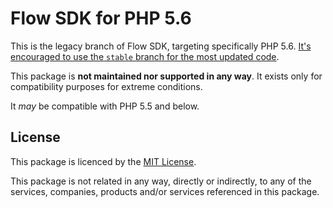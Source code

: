 # Flow SDK for PHP 5.6

This is the legacy branch of Flow SDK, targeting specifically PHP 5.6. [It's encouraged to use the `stable` branch for the most updated code](https://github.com/DarkGhostHunter/FlowSdk/tree/stable).

This package is **not maintained nor supported in any way**. It exists only for compatibility purposes for extreme conditions.

It *may* be compatible with PHP 5.5 and below.

## License

This package is licenced by the [MIT License](LICENSE).

This package is not related in any way, directly or indirectly, to any of the services, companies, products and/or services referenced in this package.